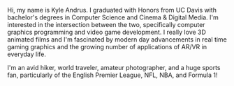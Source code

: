 Hi, my name is Kyle Andrus. I graduated with Honors from UC Davis with bachelor's degrees in Computer Science and Cinema & Digital Media. I'm interested in the intersection between the two, specifically computer graphics programming and video game development. I really love 3D animated films and I'm fascinated by modern day advancements in real time gaming graphics and the growing number of applications of AR/VR in everyday life.

I'm an avid hiker, world traveler, amateur photographer, and a huge sports fan, particularly of the English Premier League, NFL, NBA, and Formula 1!

<!---
kwandrus/kwandrus is a ✨ special ✨ repository because its `README.md` (this file) appears on your GitHub profile.
You can click the Preview link to take a look at your changes.
--->
